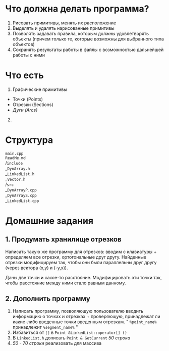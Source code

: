 # Что должна делать программа?
1. Рисовать примитивы, менять их расположение
2. Выделять и удалять нарисованные примитивы
3. Позволять задавать правила, которым должны удовлетворять объекты (причем только те, которые возможны для выбранного типа объектов)
4. Сохранять результаты работы в файлы с возможностью дальнейшей работы с ними


# Что есть

1. Графические примитивы
 + Точки   (Points)
 + Отрезки (Sections)
 + _Дуги    (Arcs)_
2. 

# Структура
  `main.cpp`  
  `ReadMe.md`  
  /`include`  
  _`DynArray.h`  
  _`LinkedList.h`  
  _`Vector.h`  
  /`src`  
  _`DynArrayP.cpp`  
  _`DynArrayS.cpp`  
  _`LinkedList.cpp`  
  
# Домашние задания

## 1. Продумать хранилище отрезков

   Написать такую же программу для отрезков:
   вводим с клавиатуры + определяем все отрезки, ортогональные друг другу.
   Найденные отрезки модифицируем так, чтобы они были параллельны друг другу (через вектора (х,у) и (-у,х)).  
 
   Даны две точки и какое-то расстояние. Модифицировать эти точки так, чтобы расстояние между ними стало равным данному.  

## 2. Дополнить программу
   1. Написать программу, позволяющую пользователю вводить информацию о точках и отрезках + проверяющую, принадлежат ли какие-либо введенные точки введенным отрезкам. " `%point_name%` принадлежит `%segment_name%` "
   2. Избавиться от `[]` в `Point &LinkedList::operator[] ()`
   3. В `LinkedList.h` дописать `Point & GetCurrent` *50 строка*
   4. *50 - 70 строки* реализовать для массива 
